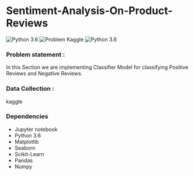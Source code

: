 # Sentiment-Analysis-On-Product-Reviews
![Python 3.6](https://img.shields.io/badge/Python-3.6-brightgreen.svg)    ![Problem Kaggle](https://img.shields.io/badge/Data-Kaggle-orange.svg)  ![Python 3.6](https://img.shields.io/badge/Problem-NLP-blue.svg)

### Problem statement :

In this Section we are implementing Classifier Model for classifying Positive Reviews and Negative Reviews.

### Data Collection :
kaggle

### Dependencies
* Jupyter notebook
* Python 3.6
* Matplotlib
* Seaborn
* Scikit-Learn
* Pandas
* Numpy
